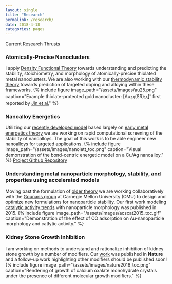 ```yaml
---
layout: single
title: "Research"
permalink: /research/
date: 2018-4-18
categories: pages
---
```

Current Research Thrusts
### Atomically-Precise Nanoclusters
I apply [Density Functional Theory](http://kitchingroup.cheme.cmu.edu/dft-book/dft.pdf) towards understanding and predicting the stability, stoichiometry, and morphology of atomically-precise thiolated metal nanoclusters. We are also working with our [thermodynamic stability theory](https://www.nature.com/articles/ncomms15988) towards prediction of targeted doping and alloying within these frameworks.
{% include figure image_path="/assets/images/au25.png" caption="Example thiolate-protected gold nanocluster: [Au<sub>25</sub>(SR)<sub>18</sub>]<sup>-</sup> first reported by [Jin et al.](https://pubs.acs.org/doi/abs/10.1021/ja801173r)" %}
### Nanoalloy Energetics
Utilizing our [recently developed model](https://pubs.acs.org/doi/10.1021/acs.nanolett.8b00670) based largely on [early metal energetics theory](https://journals.aps.org/prb/abstract/10.1103/PhysRevB.28.665) we are working on rapid computational screening of the stability of nanoalloys. The goal of this work is to be able engineer new nanoalloys for targeted applications.
{% include figure image_path="/assets/images/nanolett_toc.png" caption="Visual demonstration of the bond-centric energetic model on a Cu/Ag nanoalloy." %}
[Project Github Repository](https://github.com/mpourmpakis/bc_model)
### Understanding metal nanoparticle morphology, stability, and properties using accelerated models
Moving past the formulation of [older theory](https://journals.aps.org/prb/abstract/10.1103/PhysRevB.28.665) we are working collaboratively with the [Gounaris group](https://www.cmu.edu/cheme/people/faculty/chrysanthos-e-gounaris.html) at Carnegie Mellon University (CMU) to design and optimize new formulations for nanoparticle stability. Our first work modeling [catalytic activity trends](https://pubs.acs.org/doi/abs/10.1021/acscatal.5b01696) with nanoparticle morphology was published in 2015. 
{% include figure image_path="/assets/images/acscat2015_toc.gif" caption="Demonstration of the effect of CO adsorption on Au-nanoparticle morphology and catlytic activity." %}
### Kidney Stone Growth Inhibition
I am working on methods to understand and rationalize inhibition of kidney stone growth by a number of modifiers. Our [work](https://www.nature.com/articles/nature19062) was published in **Nature** and a follow-up work highlighting other modifiers should be published soon!
{% include figure image_path="/assets/images/nature2016_toc.png" caption="Rendering of growth of calcium oxalate monohydrate crystals under the presence of different molecular growth modifiers." %}
